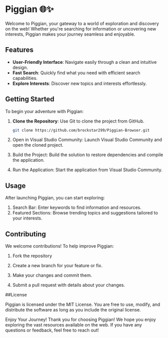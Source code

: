 # Piggian 🌐✨

Welcome to Piggian, your gateway to a world of exploration and discovery on the web! Whether you're searching for information or uncovering new interests, Piggian makes your journey seamless and enjoyable.

## Features
- **User-Friendly Interface**: Navigate easily through a clean and intuitive design.
- **Fast Search**: Quickly find what you need with efficient search capabilities.
- **Explore Interests**: Discover new topics and interests effortlessly.

## Getting Started
To begin your adventure with Piggian:

1. **Clone the Repository**: Use Git to clone the project from GitHub.
   ```bash
   git clone https://github.com/brockstar299/Piggian-Browser.git
2. Open in Visual Studio Community: Launch Visual Studio Community and open the cloned project.

3. Build the Project: Build the solution to restore dependencies and compile the application.

4. Run the Application: Start the application from Visual Studio Community.

## Usage

After launching Piggian, you can start exploring:

1. Search Bar: Enter keywords to find information and resources.
2. Featured Sections: Browse trending topics and suggestions tailored to your interests.

## Contributing
We welcome contributions! To help improve Piggian:

1. Fork the repository

2. Create a new branch for your feature or fix.

3. Make your changes and commit them.

4. Submit a pull request with details about your changes.

##License

Piggian is licensed under the MIT License. You are free to use, modify, and distribute the software as long as you include the original license.

Enjoy Your Journey!
Thank you for choosing Piggian! We hope you enjoy exploring the vast resources available on the web. If you have any questions or feedback, feel free to reach out!
